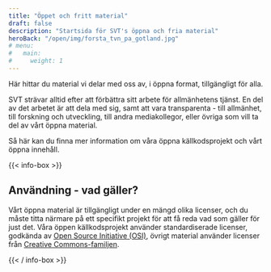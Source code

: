 ```yaml
---
title: "Öppet och fritt material"
draft: false
description: "Startsida för SVT's öppna och fria material"
heroBack: "/open/img/forsta_tvn_pa_gotland.jpg"
# menu:
#   main:
#     weight: 1
---
```


Här hittar du material vi delar med oss av, i öppna format, tillgängligt för alla.

SVT strävar alltid efter att förbättra sitt arbete för allmänhetens tjänst. En del av det arbetet är att dela med sig, samt att vara transparenta - till allmänhet, till forskning och utveckling, till andra mediakollegor, eller övriga som vill ta del av vårt öppna material.

Så här kan du finna mer information om våra öppna källkodsprojekt och vårt öppna innehåll.

{{< info-box >}}

## Användning - vad gäller?

Vårt öppna material är tillgängligt under en mängd olika licenser, och du måste titta närmare på ett specifikt projekt för att få reda vad som gäller för just det. Våra öppen källkodsprojekt använder standardiserade licenser, godkända av [Open Source Initiative (OSI)](https://opensource.org/), övrigt material använder licenser från [Creative Commons-familjen](https://creativecommons.org/).

{{< / info-box >}}
